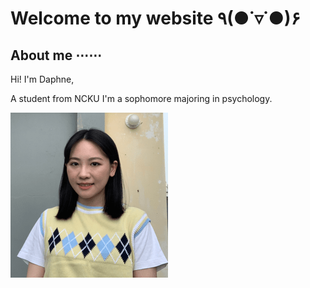 # Welcome to my website ٩(●˙▿˙●)۶ 

## About me ⋯⋯
Hi! I'm Daphne,

A student from NCKU 
I'm a sophomore majoring in psychology.

<img src="https://github.com/minmochang/minmochang.github.io/blob/main/image.png?raw=true">






